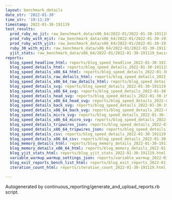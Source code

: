 ```yaml
---
layout: benchmark_details
date_str: '2022-01-30'
time_str: '19:11:19'
timestamp: 2022-01-30-191119
test_results:
  prod_ruby_no_jit: raw_benchmark_data/x86_64/2022-01/2022-01-30-191119_basic_benchmark_prod_ruby_no_jit.json
  prod_ruby_with_mjit: raw_benchmark_data/x86_64/2022-01/2022-01-30-191119_basic_benchmark_prod_ruby_with_mjit.json
  prod_ruby_with_yjit: raw_benchmark_data/x86_64/2022-01/2022-01-30-191119_basic_benchmark_prod_ruby_with_yjit.json
  ruby_30_with_mjit: raw_benchmark_data/x86_64/2022-01/2022-01-30-191119_basic_benchmark_ruby_30_with_mjit.json
  yjit_stats: raw_benchmark_data/x86_64/2022-01/2022-01-30-191119_basic_benchmark_yjit_stats.json
reports:
  blog_speed_headline_html: reports/blog_speed_headline_2022-01-30-191119.html
  blog_speed_details_html: reports/blog_speed_details_2022-01-30-191119.html
  blog_speed_details_x86_64_html: reports/blog_speed_details_2022-01-30-191119.x86_64.html
  blog_speed_details_raw_details_html: reports/blog_speed_details_2022-01-30-191119.raw_details.html
  blog_speed_details_x86_64_raw_details_html: reports/blog_speed_details_2022-01-30-191119.x86_64.raw_details.html
  blog_speed_details_svg: reports/blog_speed_details_2022-01-30-191119.svg
  blog_speed_details_x86_64_svg: reports/blog_speed_details_2022-01-30-191119.x86_64.svg
  blog_speed_details_head_svg: reports/blog_speed_details_2022-01-30-191119.head.svg
  blog_speed_details_x86_64_head_svg: reports/blog_speed_details_2022-01-30-191119.x86_64.head.svg
  blog_speed_details_back_svg: reports/blog_speed_details_2022-01-30-191119.back.svg
  blog_speed_details_x86_64_back_svg: reports/blog_speed_details_2022-01-30-191119.x86_64.back.svg
  blog_speed_details_micro_svg: reports/blog_speed_details_2022-01-30-191119.micro.svg
  blog_speed_details_x86_64_micro_svg: reports/blog_speed_details_2022-01-30-191119.x86_64.micro.svg
  blog_speed_details_tripwires_json: reports/blog_speed_details_2022-01-30-191119.tripwires.json
  blog_speed_details_x86_64_tripwires_json: reports/blog_speed_details_2022-01-30-191119.x86_64.tripwires.json
  blog_speed_details_csv: reports/blog_speed_details_2022-01-30-191119.csv
  blog_speed_details_x86_64_csv: reports/blog_speed_details_2022-01-30-191119.x86_64.csv
  blog_memory_details_html: reports/blog_memory_details_2022-01-30-191119.html
  blog_memory_details_x86_64_html: reports/blog_memory_details_2022-01-30-191119.x86_64.html
  blog_yjit_stats_html: reports/blog_yjit_stats_2022-01-30-191119.html
  variable_warmup_warmup_settings_json: reports/variable_warmup_2022-01-30-191119.warmup_settings.json
  blog_exit_reports_bench_list_html: reports/blog_exit_reports_2022-01-30-191119.bench_list.html
  iteration_count_html: reports/iteration_count_2022-01-30-191119.html

---
```

Autogenerated by continuous_reporting/generate_and_upload_reports.rb script.
